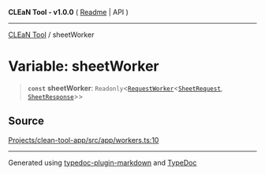 **CLEaN Tool - v1.0.0** ( [Readme](../README.md) \| API )

***

[CLEaN Tool](../exports.md) / sheetWorker

# Variable: sheetWorker

> **`const`** **sheetWorker**: `Readonly`\<[`RequestWorker`](../interfaces/RequestWorker.md)\<[`SheetRequest`](../type-aliases/SheetRequest.md), [`SheetResponse`](../type-aliases/SheetResponse.md)\>\>

## Source

[Projects/clean-tool-app/src/app/workers.ts:10](https://github.com/yuckyh/clean-tool-app/)

***

Generated using [typedoc-plugin-markdown](https://www.npmjs.com/package/typedoc-plugin-markdown) and [TypeDoc](https://typedoc.org/)
